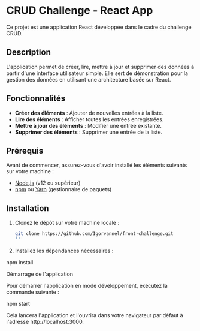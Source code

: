 # CRUD Challenge - React App

Ce projet est une application React développée dans le cadre du challenge CRUD.

## Description

L'application permet de créer, lire, mettre à jour et supprimer des données à partir d'une interface utilisateur simple. Elle sert de démonstration pour la gestion des données en utilisant une architecture basée sur React.

## Fonctionnalités

- **Créer des éléments** : Ajouter de nouvelles entrées à la liste.
- **Lire des éléments** : Afficher toutes les entrées enregistrées.
- **Mettre à jour des éléments** : Modifier une entrée existante.
- **Supprimer des éléments** : Supprimer une entrée de la liste.

## Prérequis

Avant de commencer, assurez-vous d'avoir installé les éléments suivants sur votre machine :

- [Node.js](https://nodejs.org/) (v12 ou supérieur)
- [npm](https://www.npmjs.com/) ou [Yarn](https://yarnpkg.com/) (gestionnaire de paquets)

## Installation

1. Clonez le dépôt sur votre machine locale :

   ```bash
   git clone https://github.com/Igorvannel/front-challenge.git
   '''
   
   
2. Installez les dépendances nécessaires :

npm install

Démarrage de l'application

Pour démarrer l'application en mode développement, exécutez la commande suivante :

npm start

Cela lancera l'application et l'ouvrira dans votre navigateur par défaut à l'adresse http://localhost:3000.
